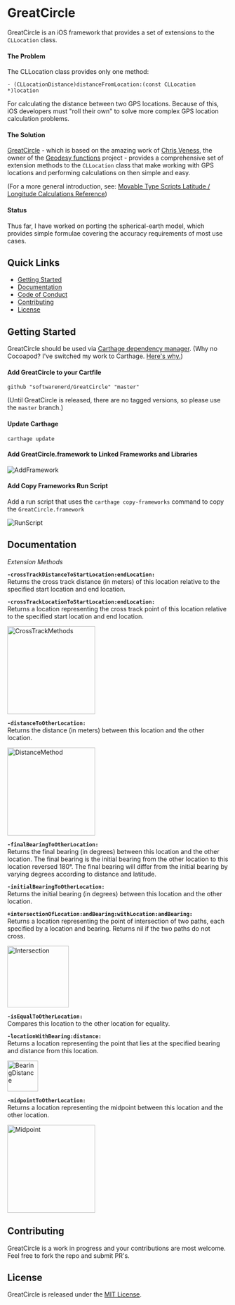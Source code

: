 # GreatCircle

GreatCircle is an iOS framework that provides a set of extensions to the `CLLocation` class.

#### The Problem

The CLLocation class provides only one method: 

``- (CLLocationDistance)distanceFromLocation:(const CLLocation *)location``

For calculating the distance between two GPS locations. Because of this, iOS developers must "roll their own" to solve more complex GPS location calculation 
problems.

#### The Solution

[GreatCircle](https://github.com/softwarenerd/GreatCircle) - which is based on the amazing work of [Chris Veness](https://github.com/chrisveness), the owner 
of the [Geodesy functions](https://github.com/chrisveness/geodesy) project - provides a comprehensive set of extension methods to the `CLLocation` class that
make working with GPS locations and performing calculations on then simple and easy.

(For a more general introduction, see: [Movable Type Scripts Latitude / Longitude Calculations Reference](http://www.movable-type.co.uk/scripts/latlong.html))

#### Status

Thus far, I have worked on porting the spherical-earth model, which provides simple formulae covering the accuracy requirements of most use cases.

## Quick Links

- [Getting Started](#getting-started)
- [Documentation](#documentation)
- [Code of Conduct](CODE_OF_CONDUCT.md)
- [Contributing](#contributing)
- [License](#license)

## Getting Started

GreatCircle should be used via [Carthage dependency manager](https://github.com/Carthage/Carthage). (Why no Cocoapod? I've switched my work to Carthage. [Here's why.](https://github.com/Carthage/Carthage#differences-between-carthage-and-cocoapods))

#### Add GreatCircle to your Cartfile

```github "softwarenerd/GreatCircle" "master"```

(Until GreatCircle is released, there are no tagged versions, so please use the ```master``` branch.)

#### Update Carthage

```carthage update```

#### Add GreatCircle.framework to Linked Frameworks and Libraries

![AddFramework](Documentation/AddFramework.png)

#### Add Copy Frameworks Run Script

Add a run script that uses the ```carthage copy-frameworks``` command to copy the ```GreatCircle.framework``` 

![RunScript](Documentation/RunScript.png)

## Documentation

*Extension Methods*

**`-crossTrackDistanceToStartLocation:endLocation:`**   
Returns the cross track distance (in meters) of this location relative to the specified start location and end location.

**`-crossTrackLocationToStartLocation:endLocation:`**   
Returns a location representing the cross track point of this location relative to the specified start location and end location.

<img src="Documentation/CrossTrackMethodsDiagram.png" alt="CrossTrackMethods" height="200"/>

**`-distanceToOtherLocation:`**   
Returns the distance (in meters) between this location and the other location.

<img src="Documentation/DistanceDiagram.png" alt="DistanceMethod" height="200"/>

**`-finalBearingToOtherLocation:`**   
Returns the final bearing (in degrees) between this location and the other location. The final bearing is the initial bearing from 
the other location to this location reversed 180°. The final bearing will differ from the initial bearing by varying degrees according 
to distance and latitude.

**`-initialBearingToOtherLocation:`**   
Returns the initial bearing (in degrees) between this location and the other location.

**`+intersectionOfLocation:andBearing:withLocation:andBearing:`**   
Returns a location representing the point of intersection of two paths, each specified by a location and bearing. Returns nil if 
the two paths do not cross.

<img src="Documentation/IntersectionDiagram.png" alt="Intersection" height="140"/>

**`-isEqualToOtherLocation:`**   
Compares this location to the other location for equality.

**`-locationWithBearing:distance:`**   
Returns a location representing the point that lies at the specified bearing and distance from this location.

<img src="Documentation/BearingDistanceDiagram.png" alt="BearingDistance" height="70"/>

**`-midpointToOtherLocation:`**   
Returns a location representing the midpoint between this location and the other location.

<img src="Documentation/MidpointDiagram.png" alt="Midpoint" height="200"/>

## Contributing

GreatCircle is a work in progress and your contributions are most welcome. Feel free to fork the repo and submit PR's.

## License

GreatCircle is released under the [MIT License](LICENSE.md).